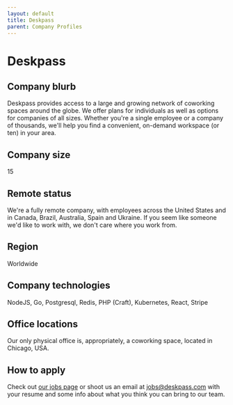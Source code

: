 ```yaml
---
layout: default
title: Deskpass
parent: Company Profiles
---
```


# Deskpass

## Company blurb

Deskpass provides access to a large and growing network of coworking spaces around the globe. We offer plans for individuals as well as options for companies of all sizes. Whether you're a single employee or a company of thousands, we'll help you find a convenient, on-demand workspace (or ten) in your area.

## Company size

15

## Remote status

We're a fully remote company, with employees across the United States and in Canada, Brazil, Australia, Spain and Ukraine. If you seem like someone we'd like to work with, we don't care where you work from.

## Region

Worldwide

## Company technologies

NodeJS, Go, Postgresql, Redis, PHP (Craft), Kubernetes, React, Stripe

## Office locations

Our only physical office is, appropriately, a coworking space, located in Chicago, USA.

## How to apply

Check out [our jobs page](https://jobs.deskpass.com) or shoot us an email at jobs@deskpass.com with your resume and some info about what you think you can bring to our team.
